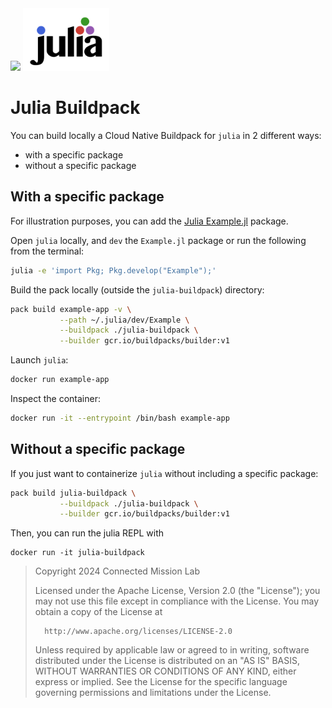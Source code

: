 <div align="left">
<img src="https://buildpacks.io/images/buildpacks-logo.svg" height="100px">
<img src="https://raw.githubusercontent.com/JuliaLang/julia-logo-graphics/master/images/julia-language-logo-white-border.svg" height="100px">
</div>

# Julia Buildpack

You can build locally a Cloud Native Buildpack for `julia` in 2 different ways:

- with a specific package
- without a specific package

## With a specific package

For illustration purposes, you can add the [Julia Example.jl](https://github.com/JuliaLang/Example.jl) package.

Open `julia` locally, and `dev` the `Example.jl` package or run the following from the terminal:

```bash
julia -e 'import Pkg; Pkg.develop("Example");'
```

Build the pack locally (outside the `julia-buildpack`) directory:

```bash
pack build example-app -v \
           --path ~/.julia/dev/Example \
           --buildpack ./julia-buildpack \
           --builder gcr.io/buildpacks/builder:v1
```

Launch `julia`:
```bash
docker run example-app
```

Inspect the container:
```bash
docker run -it --entrypoint /bin/bash example-app
```

## Without a specific package

If you just want to containerize `julia` without including a specific package:

```bash
pack build julia-buildpack \
           --buildpack ./julia-buildpack \
           --builder gcr.io/buildpacks/builder:v1
```

Then, you can run the julia REPL with
```
docker run -it julia-buildpack
```

> Copyright 2024 Connected Mission Lab
>
>   Licensed under the Apache License, Version 2.0 (the "License");
>   you may not use this file except in compliance with the License.
>   You may obtain a copy of the License at
>
>       http://www.apache.org/licenses/LICENSE-2.0
>
>   Unless required by applicable law or agreed to in writing, software
>   distributed under the License is distributed on an "AS IS" BASIS,
>   WITHOUT WARRANTIES OR CONDITIONS OF ANY KIND, either express or implied.
>   See the License for the specific language governing permissions and
>   limitations under the License.
